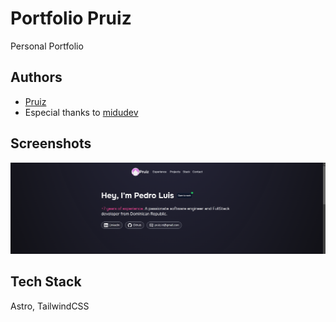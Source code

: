 # Portfolio Pruiz

Personal Portfolio

## Authors

- [Pruiz](https://www.github.com/pruiz05)
- Especial thanks to [midudev](https://github.com/midudev)

## Screenshots

![alt text](image.png)

## Tech Stack

Astro, TailwindCSS
